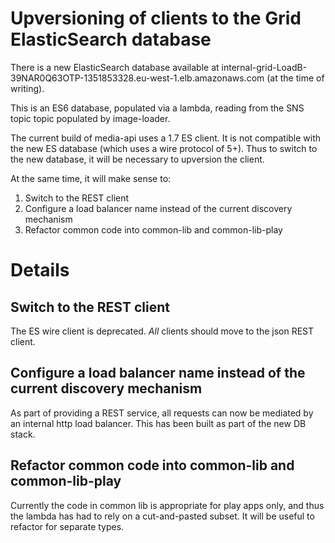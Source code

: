 # Upversioning of clients to the Grid ElasticSearch database

There is a new ElasticSearch database available at internal-grid-LoadB-39NAR0Q63OTP-1351853328.eu-west-1.elb.amazonaws.com (at
the time of writing).

This is an ES6 database, populated via a lambda, reading from the SNS topic topic populated by image-loader.

The current build of media-api uses a 1.7 ES client.  It is not compatible with the new ES database (which uses a wire protocol
of 5+).  Thus to switch to the new database, it will be necessary to upversion the client.

At the same time, it will make sense to:

1. Switch to the REST client
1. Configure a load balancer name instead of the current discovery mechanism
1. Refactor common code into common-lib and common-lib-play

# Details

## Switch to the REST client

The ES wire client is deprecated.  *All* clients should move to the json REST client.

## Configure a load balancer name instead of the current discovery mechanism

As part of providing a REST service, all requests can now be mediated by an internal
http load balancer.  This has been built as part of the new DB stack.

## Refactor common code into common-lib and common-lib-play

Currently the code in common lib is appropriate for play apps only, and thus the lambda has
had to rely on a cut-and-pasted subset.  It will be useful to refactor for separate types.
